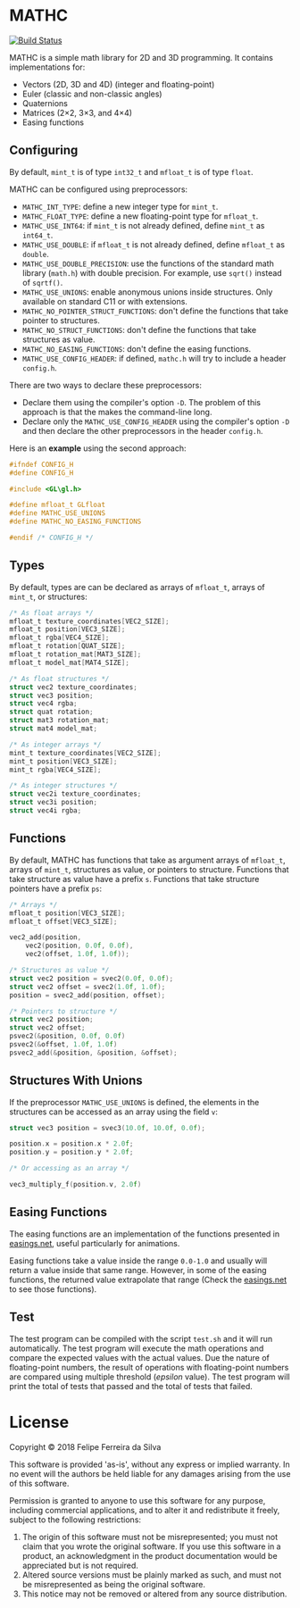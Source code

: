 # MATHC

[![Build Status](https://travis-ci.org/ferreiradaselva/mathc.svg?branch=master)](https://travis-ci.org/ferreiradaselva/mathc)

MATHC is a simple math library for 2D and 3D programming. It contains implementations for:

- Vectors (2D, 3D and 4D) (integer and floating-point)
- Euler (classic and non-classic angles)
- Quaternions
- Matrices (2×2, 3×3, and 4×4)
- Easing functions

## Configuring

By default, `mint_t` is of type `int32_t` and `mfloat_t` is of type `float`.

MATHC can be configured using preprocessors:

- `MATHC_INT_TYPE`: define a new integer type for `mint_t`.
- `MATHC_FLOAT_TYPE`: define a new floating-point type for `mfloat_t`.
- `MATHC_USE_INT64`: if `mint_t` is not already defined, define `mint_t` as `int64_t`.
- `MATHC_USE_DOUBLE`: if `mfloat_t` is not already defined, define `mfloat_t` as `double`.
- `MATHC_USE_DOUBLE_PRECISION`: use the functions of the standard math library (`math.h`) with double precision. For example, use `sqrt()` instead of `sqrtf()`.
- `MATHC_USE_UNIONS`: enable anonymous unions inside structures. Only available on standard C11 or with extensions.
- `MATHC_NO_POINTER_STRUCT_FUNCTIONS`: don't define the functions that take pointer to structures.
- `MATHC_NO_STRUCT_FUNCTIONS`: don't define the functions that take structures as value.
- `MATHC_NO_EASING_FUNCTIONS`: don't define the easing functions.
- `MATHC_USE_CONFIG_HEADER`: if defined, `mathc.h` will try to include a header `config.h`.

There are two ways to declare these preprocessors:

- Declare them using the compiler's option `-D`. The problem of this approach is that the makes the command-line long.
- Declare only the `MATHC_USE_CONFIG_HEADER` using the compiler's option `-D` and then declare the other preprocessors in the header `config.h`.

Here is an **example** using the second approach:

```c
#ifndef CONFIG_H
#define CONFIG_H

#include <GL\gl.h>

#define mfloat_t GLfloat
#define MATHC_USE_UNIONS
#define MATHC_NO_EASING_FUNCTIONS

#endif /* CONFIG_H */
```

## Types

By default, types are can be declared as arrays of `mfloat_t`, arrays of `mint_t`, or structures:

```c
/* As float arrays */
mfloat_t texture_coordinates[VEC2_SIZE];
mfloat_t position[VEC3_SIZE];
mfloat_t rgba[VEC4_SIZE];
mfloat_t rotation[QUAT_SIZE];
mfloat_t rotation_mat[MAT3_SIZE];
mfloat_t model_mat[MAT4_SIZE];

/* As float structures */
struct vec2 texture_coordinates;
struct vec3 position;
struct vec4 rgba;
struct quat rotation;
struct mat3 rotation_mat;
struct mat4 model_mat;

/* As integer arrays */
mint_t texture_coordinates[VEC2_SIZE];
mint_t position[VEC3_SIZE];
mint_t rgba[VEC4_SIZE];

/* As integer structures */
struct vec2i texture_coordinates;
struct vec3i position;
struct vec4i rgba;
```

## Functions

By default, MATHC has functions that take as argument arrays of `mfloat_t`, arrays of `mint_t`, structures as value, or pointers to structure. Functions that take structure as value have a prefix `s`. Functions that take structure pointers have a prefix `ps`:

```c
/* Arrays */
mfloat_t position[VEC3_SIZE];
mfloat_t offset[VEC3_SIZE];

vec2_add(position,
	vec2(position, 0.0f, 0.0f),
	vec2(offset, 1.0f, 1.0f));

/* Structures as value */
struct vec2 position = svec2(0.0f, 0.0f);
struct vec2 offset = svec2(1.0f, 1.0f);
position = svec2_add(position, offset);

/* Pointers to structure */
struct vec2 position;
struct vec2 offset;
psvec2(&position, 0.0f, 0.0f)
psvec2(&offset, 1.0f, 1.0f)
psvec2_add(&position, &position, &offset);
```

## Structures With Unions

If the preprocessor `MATHC_USE_UNIONS` is defined, the elements in the structures can be accessed as an array using the field `v`:

```c
struct vec3 position = svec3(10.0f, 10.0f, 0.0f);

position.x = position.x * 2.0f;
position.y = position.y * 2.0f;

/* Or accessing as an array */

vec3_multiply_f(position.v, 2.0f)
```

## Easing Functions

The easing functions are an implementation of the functions presented in [easings.net](http://easings.net/), useful particularly for animations.

Easing functions take a value inside the range `0.0-1.0` and usually will return a value inside that same range. However, in some of the easing functions, the returned value extrapolate that range (Check the [easings.net](http://easings.net/) to see those functions).

## Test

The test program can be compiled with the script `test.sh` and it will run automatically. The test program will execute the math operations and compare the expected values with the actual values. Due the nature of floating-point numbers, the result of operations with floating-point numbers are compared using multiple threshold (*epsilon* value). The test program will print the total of tests that passed and the total of tests that failed.

# License

Copyright © 2018 Felipe Ferreira da Silva

This software is provided 'as-is', without any express or implied warranty. In no event will the authors be held liable for any damages arising from the use of this software.

Permission is granted to anyone to use this software for any purpose, including commercial applications, and to alter it and redistribute it freely, subject to the following restrictions:

1. The origin of this software must not be misrepresented; you must not claim that you wrote the original software. If you use this software in a product, an acknowledgment in the product documentation would be appreciated but is not required.
2. Altered source versions must be plainly marked as such, and must not be misrepresented as being the original software.
3. This notice may not be removed or altered from any source distribution.
